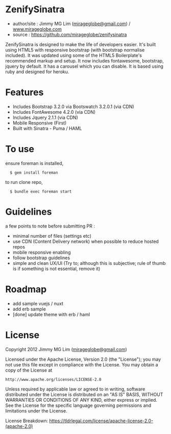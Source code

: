 # ZenifySinatra #

- author/site : Jimmy MG Lim (mirageglobe@gmail.com) / www.mirageglobe.com
- source : https://github.com/mirageglobe/zenifysinatra

ZenifySinatra is designed to make the life of developers easier. It's built using HTML5 with responsive bootstrap (with bootstrap normalise included). It was updated using some of the HTML5 Boilerplate's recommended markup and setup. It now includes fontawesome, bootstrap, jquery by default. It has a carousel which you can disable. It is based using ruby and designed for heroku.

# Features #

- Includes Bootstrap 3.2.0 via Bootswatch 3.2.0.1 (via CDN)
- Includes FontAwesome 4.2.0 (via CDN)
- Includes Jquery 2.1.1 (via CDN)
- Mobile Responsive (First)
- Built with Sinatra - Puma / HAML

# To use #

ensure foreman is installed,
```
  $ gem install foreman
```

to run clone repo,
```
  $ bundle exec foreman start
```

# Guidelines #

a few points to note before submitting PR :

- minimal number of files (settings etc)
- use CDN (Content Delivery network) when possible to reduce hosted repos
- mobile responsive enabling
- follow bootstrap guidelines
- simple and clean UX/UI (Try to; although this is subjective; rule of thumb is if something is not essential, remove it)

# Roadmap #

- add sample vuejs / nuxt
- add erb sample
- [done] update theme with erb / haml

# License

Copyright 2012 Jimmy MG Lim (mirageglobe@gmail.com)

Licensed under the Apache License, Version 2.0 (the "License");
you may not use this file except in compliance with the License.
You may obtain a copy of the License at

    http://www.apache.org/licenses/LICENSE-2.0

Unless required by applicable law or agreed to in writing, software
distributed under the License is distributed on an "AS IS" BASIS,
WITHOUT WARRANTIES OR CONDITIONS OF ANY KIND, either express or implied.
See the License for the specific language governing permissions and
limitations under the License.

License Breakdown: https://tldrlegal.com/license/apache-license-2.0-(apache-2.0)
